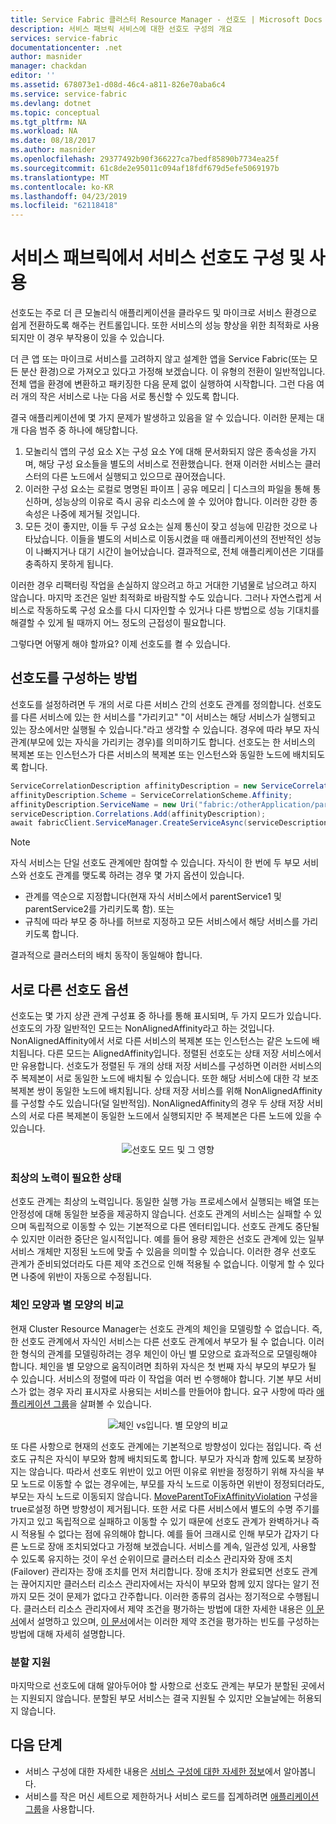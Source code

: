 ```yaml
---
title: Service Fabric 클러스터 Resource Manager - 선호도 | Microsoft Docs
description: 서비스 패브릭 서비스에 대한 선호도 구성의 개요
services: service-fabric
documentationcenter: .net
author: masnider
manager: chackdan
editor: ''
ms.assetid: 678073e1-d08d-46c4-a811-826e70aba6c4
ms.service: service-fabric
ms.devlang: dotnet
ms.topic: conceptual
ms.tgt_pltfrm: NA
ms.workload: NA
ms.date: 08/18/2017
ms.author: masnider
ms.openlocfilehash: 29377492b90f366227ca7bedf85890b7734ea25f
ms.sourcegitcommit: 61c8de2e95011c094af18fdf679d5efe5069197b
ms.translationtype: MT
ms.contentlocale: ko-KR
ms.lasthandoff: 04/23/2019
ms.locfileid: "62118418"
---
```

# <a name="configuring-and-using-service-affinity-in-service-fabric"></a>서비스 패브릭에서 서비스 선호도 구성 및 사용
선호도는 주로 더 큰 모놀리식 애플리케이션을 클라우드 및 마이크로 서비스 환경으로 쉽게 전환하도록 해주는 컨트롤입니다. 또한 서비스의 성능 향상을 위한 최적화로 사용되지만 이 경우 부작용이 있을 수 있습니다.

더 큰 앱 또는 마이크로 서비스를 고려하지 않고 설계한 앱을 Service Fabric(또는 모든 분산 환경)으로 가져오고 있다고 가정해 보겠습니다. 이 유형의 전환이 일반적입니다. 전체 앱을 환경에 변환하고 패키징한 다음 문제 없이 실행하여 시작합니다. 그런 다음 여러 개의 작은 서비스로 나눈 다음 서로 통신할 수 있도록 합니다.

결국 애플리케이션에 몇 가지 문제가 발생하고 있음을 알 수 있습니다. 이러한 문제는 대개 다음 범주 중 하나에 해당합니다.

1. 모놀리식 앱의 구성 요소 X는 구성 요소 Y에 대해 문서화되지 않은 종속성을 가지며, 해당 구성 요소들을 별도의 서비스로 전환했습니다. 현재 이러한 서비스는 클러스터의 다른 노드에서 실행되고 있으므로 끊어졌습니다.
2. 이러한 구성 요소는 로컬로 명명된 파이프 | 공유 메모리 | 디스크의 파일을 통해 통신하며, 성능상의 이유로 즉시 공유 리소스에 쓸 수 있어야 합니다. 이러한 강한 종속성은 나중에 제거될 것입니다.
3. 모든 것이 좋지만, 이들 두 구성 요소는 실제 통신이 잦고 성능에 민감한 것으로 나타났습니다. 이들을 별도의 서비스로 이동시켰을 때 애플리케이션의 전반적인 성능이 나빠지거나 대기 시간이 늘어났습니다. 결과적으로, 전체 애플리케이션은 기대를 충족하지 못하게 됩니다.

이러한 경우 리팩터링 작업을 손실하지 않으려고 하고 거대한 기념물로 남으려고 하지 않습니다. 마지막 조건은 일반 최적화로 바람직할 수도 있습니다. 그러나 자연스럽게 서비스로 작동하도록 구성 요소를 다시 디자인할 수 있거나 다른 방법으로 성능 기대치를 해결할 수 있게 될 때까지 어느 정도의 근접성이 필요합니다.

그렇다면 어떻게 해야 할까요? 이제 선호도를 켤 수 있습니다.

## <a name="how-to-configure-affinity"></a>선호도를 구성하는 방법
선호도를 설정하려면 두 개의 서로 다른 서비스 간의 선호도 관계를 정의합니다. 선호도를 다른 서비스에 있는 한 서비스를 "가리키고" "이 서비스는 해당 서비스가 실행되고 있는 장소에서만 실행될 수 있습니다."라고 생각할 수 있습니다. 경우에 따라 부모 자식 관계(부모에 있는 자식을 가리키는 경우)를 의미하기도 합니다. 선호도는 한 서비스의 복제본 또는 인스턴스가 다른 서비스의 복제본 또는 인스턴스와 동일한 노드에 배치되도록 합니다.

```csharp
ServiceCorrelationDescription affinityDescription = new ServiceCorrelationDescription();
affinityDescription.Scheme = ServiceCorrelationScheme.Affinity;
affinityDescription.ServiceName = new Uri("fabric:/otherApplication/parentService");
serviceDescription.Correlations.Add(affinityDescription);
await fabricClient.ServiceManager.CreateServiceAsync(serviceDescription);
```

> [!NOTE]
> 자식 서비스는 단일 선호도 관계에만 참여할 수 있습니다. 자식이 한 번에 두 부모 서비스와 선호도 관계를 맺도록 하려는 경우 몇 가지 옵션이 있습니다.
> - 관계를 역순으로 지정합니다(현재 자식 서비스에서 parentService1 및 parentService2를 가리키도록 함). 또는
> - 규칙에 따라 부모 중 하나를 허브로 지정하고 모든 서비스에서 해당 서비스를 가리키도록 합니다. 
>
> 결과적으로 클러스터의 배치 동작이 동일해야 합니다.
>

## <a name="different-affinity-options"></a>서로 다른 선호도 옵션
선호도는 몇 가지 상관 관계 구성표 중 하나를 통해 표시되며, 두 가지 모드가 있습니다. 선호도의 가장 일반적인 모드는 NonAlignedAffinity라고 하는 것입니다. NonAlignedAffinity에서 서로 다른 서비스의 복제본 또는 인스턴스는 같은 노드에 배치됩니다. 다른 모드는 AlignedAffinity입니다. 정렬된 선호도는 상태 저장 서비스에서만 유용합니다. 선호도가 정렬된 두 개의 상태 저장 서비스를 구성하면 이러한 서비스의 주 복제본이 서로 동일한 노드에 배치될 수 있습니다. 또한 해당 서비스에 대한 각 보조 복제본 쌍이 동일한 노드에 배치됩니다. 상태 저장 서비스를 위해 NonAlignedAffinity를 구성할 수도 있습니다(덜 일반적임). NonAlignedAffinity의 경우 두 상태 저장 서비스의 서로 다른 복제본이 동일한 노드에서 실행되지만 주 복제본은 다른 노드에 있을 수 있습니다.

<center>

![선호도 모드 및 그 영향][Image1]
</center>

### <a name="best-effort-desired-state"></a>최상의 노력이 필요한 상태
선호도 관계는 최상의 노력입니다. 동일한 실행 가능 프로세스에서 실행되는 배열 또는 안정성에 대해 동일한 보증을 제공하지 않습니다. 선호도 관계의 서비스는 실패할 수 있으며 독립적으로 이동할 수 있는 기본적으로 다른 엔터티입니다. 선호도 관계도 중단될 수 있지만 이러한 중단은 일시적입니다. 예를 들어 용량 제한은 선호도 관계에 있는 일부 서비스 개체만 지정된 노드에 맞출 수 있음을 의미할 수 있습니다. 이러한 경우 선호도 관계가 준비되었더라도 다른 제약 조건으로 인해 적용될 수 없습니다. 이렇게 할 수 있다면 나중에 위반이 자동으로 수정됩니다.

### <a name="chains-vs-stars"></a>체인 모양과 별 모양의 비교
현재 Cluster Resource Manager는 선호도 관계의 체인을 모델링할 수 없습니다. 즉, 한 선호도 관계에서 자식인 서비스는 다른 선호도 관계에서 부모가 될 수 없습니다. 이러한 형식의 관계를 모델링하려는 경우 체인이 아닌 별 모양으로 효과적으로 모델링해야 합니다. 체인을 별 모양으로 움직이려면 최하위 자식은 첫 번째 자식 부모의 부모가 될 수 있습니다. 서비스의 정렬에 따라 이 작업을 여러 번 수행해야 합니다. 기본 부모 서비스가 없는 경우 자리 표시자로 사용되는 서비스를 만들어야 합니다. 요구 사항에 따라 [애플리케이션 그룹](service-fabric-cluster-resource-manager-application-groups.md)을 살펴볼 수 있습니다.

<center>

![체인 vs입니다. 별 모양의 비교][Image2]
</center>

또 다른 사항으로 현재의 선호도 관계에는 기본적으로 방향성이 있다는 점입니다. 즉 선호도 규칙은 자식이 부모와 함께 배치되도록 합니다. 부모가 자식과 함께 있도록 보장하지는 않습니다. 따라서 선호도 위반이 있고 어떤 이유로 위반을 정정하기 위해 자식을 부모 노드로 이동할 수 없는 경우에는, 부모를 자식 노드로 이동하면 위반이 정정되더라도, 부모는 자식 노드로 이동되지 않습니다. [MoveParentToFixAffinityViolation](service-fabric-cluster-fabric-settings.md) 구성을 true로설정 하면 방향성이 제거됩니다. 또한 서로 다른 서비스에서 별도의 수명 주기를 가지고 있고 독립적으로 실패하고 이동할 수 있기 때문에 선호도 관계가 완벽하거나 즉시 적용될 수 없다는 점에 유의해야 합니다. 예를 들어 크래시로 인해 부모가 갑자기 다른 노드로 장애 조치되었다고 가정해 보겠습니다. 서비스를 계속, 일관성 있게, 사용할 수 있도록 유지하는 것이 우선 순위이므로 클러스터 리소스 관리자와 장애 조치(Failover) 관리자는 장애 조치를 먼저 처리합니다. 장애 조치가 완료되면 선호도 관계는 끊어지지만 클러스터 리소스 관리자에서는 자식이 부모와 함께 있지 않다는 알기 전까지 모든 것이 문제가 없다고 간주합니다. 이러한 종류의 검사는 정기적으로 수행됩니다. 클러스터 리소스 관리자에서 제약 조건을 평가하는 방법에 대한 자세한 내용은 [이 문서](service-fabric-cluster-resource-manager-management-integration.md#constraint-types)에서 설명하고 있으며, [이 문서](service-fabric-cluster-resource-manager-balancing.md)에서는 이러한 제약 조건을 평가하는 빈도를 구성하는 방법에 대해 자세히 설명합니다.   


### <a name="partitioning-support"></a>분할 지원
마지막으로 선호도에 대해 알아두어야 할 사항으로 선호도 관계는 부모가 분할된 곳에서는 지원되지 않습니다. 분할된 부모 서비스는 결국 지원될 수 있지만 오늘날에는 허용되지 않습니다.

## <a name="next-steps"></a>다음 단계
- 서비스 구성에 대한 자세한 내용은 [서비스 구성에 대한 자세한 정보](service-fabric-cluster-resource-manager-configure-services.md)에서 알아봅니다.
- 서비스를 작은 머신 세트으로 제한하거나 서비스 로드를 집계하려면 [애플리케이션 그룹](service-fabric-cluster-resource-manager-application-groups.md)을 사용합니다.

[Image1]:./media/service-fabric-cluster-resource-manager-advanced-placement-rules-affinity/cluster-resrouce-manager-affinity-modes.png
[Image2]:./media/service-fabric-cluster-resource-manager-advanced-placement-rules-affinity/cluster-resource-manager-chains-vs-stars.png